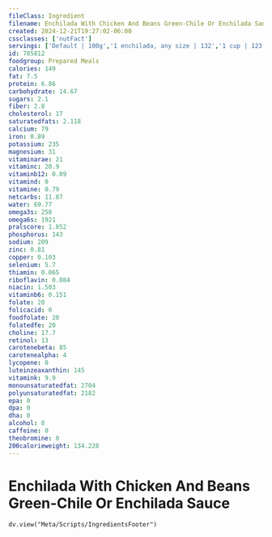 ```yaml
---
fileClass: Ingredient
filename: Enchilada With Chicken And Beans Green-Chile Or Enchilada Sauce
created: 2024-12-21T19:27:02-06:00
cssclasses: ['nutFact']
servings: ['Default | 100g','1 enchilada, any size | 132','1 cup | 123']
id: 785812
foodgroup: Prepared Meals
calories: 149
fat: 7.5
protein: 6.86
carbohydrate: 14.67
sugars: 2.1
fiber: 2.8
cholesterol: 17
saturatedfats: 2.118
calcium: 79
iron: 0.89
potassium: 235
magnesium: 31
vitaminarae: 21
vitaminc: 20.9
vitaminb12: 0.09
vitamind: 0
vitamine: 0.79
netcarbs: 11.87
water: 69.77
omega3s: 258
omega6s: 1921
pralscore: 1.852
phosphorus: 143
sodium: 209
zinc: 0.81
copper: 0.103
selenium: 5.7
thiamin: 0.065
riboflavin: 0.084
niacin: 1.503
vitaminb6: 0.151
folate: 20
folicacid: 0
foodfolate: 20
folatedfe: 20
choline: 17.7
retinol: 13
carotenebeta: 85
carotenealpha: 4
lycopene: 0
luteinzeaxanthin: 145
vitamink: 9.9
monounsaturatedfat: 2704
polyunsaturatedfat: 2182
epa: 0
dpa: 0
dha: 0
alcohol: 0
caffeine: 0
theobromine: 0
200calorieweight: 134.228
---
```


# Enchilada With Chicken And Beans Green-Chile Or Enchilada Sauce

```dataviewjs
dv.view("Meta/Scripts/IngredientsFooter")
```